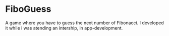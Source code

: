 # FiboGuess
A game where you have to guess the next number of Fibonacci.
I developed it while i was atending an intership, in app-development. 
